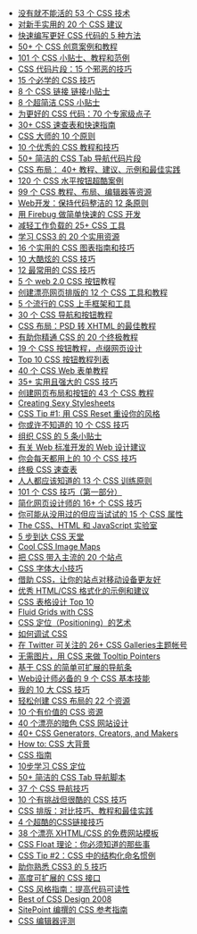 <ul>
<li><a href="http://www.smashingmagazine.com/2007/01/19/53-css-techniques-you-couldnt-live-without/" target="_blank">没有就不能活的 53 个 CSS 技术</a></li>
<li><a href="http://www.hongkiat.com/blog/20-useful-css-tips-for-beginners/" target="_blank">对新手实用的 20 个 CSS 建议</a></li>
<li><a href="http://net.tutsplus.com/tutorials/html-css-techniques/5-tips-to-writing-better-css/" target="_blank">快速编写更好 CSS 代码的 5 种方法</a></li>
<li><a href="http://www.noupe.com/css/using-css-to-do-anything-50-creative-examples-and-tutorials.html" target="_blank">50+ 个 CSS 创意案例和教程</a></li>
<li><a href="http://blog.lxpages.com/2007/07/01/101-css-tips-tutorials-and-examples/" target="_blank">101 个 CSS 小贴士、教程和范例</a></li>
<li><a href="http://devsnippets.com/reviews/css-code-snippets-15-wicked-tricks.html" target="_blank">CSS 代码片段：15 个邪恶的技巧</a></li>
<li><a href="http://blog.themeforest.net/general/15-css-tricks-that-must-be-learned/" target="_blank">15 个必学的 CSS 技巧</a></li>
<li><a href="http://www.designer-daily.com/8-css-tips-for-better-linking-1424" target="_blank">8 个 CSS 链接 链接小贴士</a></li>
<li><a href="http://cssglobe.com/post/1392/8-premium-one-line-css-tips" target="_blank">8 个超简洁 CSS 小贴士</a></li>
<li><a href="http://www.smashingmagazine.com/2007/05/10/70-expert-ideas-for-better-css-coding/" target="_blank">为更好的 CSS 代码：70 个专家级点子</a></li>
<li><a href="http://www.allwebdesignresources.com/webdesignblogs/graphics/30-css-cheat-sheets-quick-reference-guides/" target="_blank">30+ CSS 速查表和快速指南</a></li>
<li><a href="http://nettuts.com/html-css-techniques/10-principles-of-the-css-masters/" target="_blank">CSS 大师的 10 个原则</a></li>
<li><a href="http://designreviver.com/tutorials/10-excellent-css-tips-and-tutorials/" target="_blank">10 个优秀的 CSS 教程和技巧</a></li>
<li><a href="http://www.hongkiat.com/blog/50-nice-clean-css-tab-based-navigation-scripts/" target="_blank">50+ 简洁的 CSS Tab 导航代码片段</a></li>
<li><a href="http://www.noupe.com/css/css-layouts-40-tutorials-tips-demos-and-best-practices.html" target="_blank">CSS 布局： 40+ 教程、建议、示例和最佳实践</a></li>
<li><a href="http://www.csstea.com/css-gallery-news-and-resources/264-120-excellent-examples-of-css-horizantal-menu.html" target="_blank">120 个 CSS 水平按钮超酷案例</a></li>
<li><a href="http://itdiscover.com/links/top_28_css_resources_tutorials_layouts_optimizers_editors_and_lots_more" target="_blank">99 个 CSS 教程、布局、编辑器等资源</a></li>
<li><a href="http://www.smashingmagazine.com/2008/11/12/12-principles-for-keeping-your-code-clean/" target="_blank">Web开发：保持代码整洁的 12 条原则</a></li>
<li><a href="http://www.tutorial9.net/web-tutorials/quick-easy-css-development-with-firebug/" target="_blank">用 Firebug 做简单快速的 CSS 开发</a></li>
<li><a href="http://dreamcss.blogspot.com/2009/02/25-css-tools-to-reduce-your-work-load.html" target="_blank">减轻工作负载的 25+ CSS 工具</a></li>
<li><a href="http://sixrevisions.com/css/20-useful-resources-for-learning-about-css3/" target="_blank">学习 CSS3 的 20 个实用资源</a></li>
<li><a href="http://speckyboy.com/2009/02/04/16-usable-css-graph-and-bar-chart-tutorials-and-techniques/" target="_blank">16 个实用的 CSS 图表指南和技巧</a></li>
<li><a href="http://www.kedoa.com/blog/tips-tricks/top-10-swish-and-stylish-css-tricks/" target="_blank">10 大酷炫的 CSS 技巧</a></li>
<li><a href="http://stylizedweb.com/2008/03/12/most-used-css-tricks/" target="_blank">12 最常用的 CSS 技巧</a></li>
<li><a href="http://woork.blogspot.com/2008/02/five-web-20-css-menu-tutorials.html" target="_blank">5 个 web 2.0 CSS 按钮</a>教程</li>
<li><a href="http://webdesignledger.com/resources/12-css-tools-and-tutorials-for-beautiful-web-typography" target="_blank">创建漂亮网页排版的 12 个 CSS 工具和教程</a></li>
<li><a href="http://www.noupe.com/css/5-popular-css-frameworks-tutorials-tools-for-getting-started.html" target="_blank">5 个流行的 CSS 上手框架和工具</a></li>
<li><a href="http://www.instantshift.com/2009/01/11/30-excellent-css-based-navigation-and-buttons-tutorial/" target="_blank">30 个 CSS 导航和按钮教程</a></li>
<li><a href="http://www.acomment.net/creating-css-layouts-the-best-tutorials-on-converting-psd-to-xhtml/76" target="_blank">CSS 布局：PSD 转 XHTML 的最佳教程</a></li>
<li><a href="http://dwsmg.com/20-ultimate-css-tutorials.html" target="_blank">有助你精通 CSS 的 20 个终极教程</a></li>
<li><a href="http://www.designvitality.com/blog/2008/08/19-css-menu-tutorials-to-spice-up-your-web-designs/" target="_blank">19 个 CSS 按钮教程，点缀网页设计</a></li>
<li><a href="http://www.catswhocode.com/blog/top-10-css-buttons-tutorial-list" target="_blank">Top 10 CSS 按钮教程列表</a></li>
<li><a href="http://socialcmsbuzz.com/40-css-web-form-style-tutorials-for-web-developers-14082008/" target="_blank">40 个 CSS Web 表单教程</a></li>
<li><a href="http://www.tripwiremagazine.com/tools/css-techniques/35-very-useful-and-powerful-css-techniques.html" target="_blank">35+ 实用且强大的 CSS 技巧</a></li>
<li><a href="http://www.1stwebdesigner.com/tutorials/43-psd-to-xhtml-css-tutorials-creating-web-layouts-and-navigation/" target="_blank">创建网页布局和按钮的 43 个 CSS 教程</a></li>
<li><a href="http://thinkvitamin.com/features/design/creating-sexy-stylesheets/" target="_blank">Creating Sexy Stylesheets</a></li>
<li><a href="http://sixrevisions.com/css/css-tips/css-tip-1-resetting-your-styles-with-css-reset/" target="_blank">CSS Tip #1: 用 CSS Reset 重设你的风格</a></li>
<li><a href="http://www.webcredible.co.uk/user-friendly-resources/css/css-tricks.shtml" target="_blank">你或许不知道的 10 个 CSS 技巧</a></li>
<li><a href="http://erraticwisdom.com/2006/01/18/5-tips-for-organizing-your-css" target="_blank">组织 CSS 的 5 条小贴士</a></li>
<li><a href="http://csswizardry.com/web-design+/" target="_blank">有关 Web 标准开发的 Web 设计建议</a></li>
<li><a href="http://www.thefloatingfrog.co.uk/2008/09/10-css-shorthand-techniques-youll-use-everyday/" target="_blank">你会每天都用上的 10 个 CSS 技巧</a></li>
<li><a href="http://lesliefranke.com/files/reference/csscheatsheet.html" target="_blank">终极 CSS 速查表</a></li>
<li><a href="http://designreviver.com/tips/13-training-principles-of-css-everyone-should-know/" target="_blank">人人都应该知道的 13 个 CSS 训练原则</a></li>
<li><a href="http://www.noupe.com/design/101-css-techniques-of-all-time-part-1.html" target="_blank">101 个 CSS 技巧（第一部分）</a></li>
<li><a href="http://www.webair.it/blog/2009/03/23/16-easy-css-techniques-that-simplify-the-webdesigners-life/" target="_blank">简化网页设计师的 16+ 个 CSS 技巧</a></li>
<li><a href="http://www.seomoz.org/blog/css-properties-you-probably-never-use" target="_blank">你可能从没用过的但应当试试的 15 个 CSS 属性</a></li>
<li><a href="http://www.456bereastreet.com/lab/" target="_blank">The CSS、HTML 和 JavaScript 实验室</a></li>
<li><a href="http://pingmag.jp/2006/05/18/5-steps-to-css-heaven/" target="_blank">5 步到达 CSS 天堂</a></li>
<li><a href="http://www.frankmanno.com/ideas/css-imagemap/" target="_blank">Cool CSS Image Maps</a></li>
<li><a href="http://www.sitepoint.com/article/twenty-sites-that-elevated-css/" target="_blank">把 CSS 带入主流的 20 个站点</a></li>
<li><a href="http://css-tricks.com/css-font-size/" target="_blank">CSS 字体大小技巧</a></li>
<li><a href="http://thinkvitamin.com/features/make-your-site-mobile-friendly/" target="_blank">借助 CSS，让你的站点对移动设备更友好</a></li>
<li><a href="http://blog.themeforest.net/tutorials/examples-and-tips-for-great-htmlcss-formatting/" target="_blank"> 优秀 HTML/CSS 格式化的示例和建议</a></li>
<li><a href="http://www.smashingmagazine.com/2008/08/13/top-10-css-table-designs" target="_blank">CSS 表格设计 Top 10 </a></li>
<li><a href="http://www.alistapart.com/articles/fluidgrids" target="_blank">Fluid Grids with CSS</a></li>
<li><a href="http://tutshelf.com/the-art-of-css-positioning/" target="_blank"> CSS 定位（Positioning）的艺术</a></li>
<li><a href="http://www.subcide.com/tutorials/debuggingcss/" target="_blank">如何调试 CSS</a></li>
<li><a href="http://www.ultimatesmashing.com/blogging/26-css-galleries-to-follow-on-twitter/" target="_blank">在 Twitter 可关注的 26+ CSS Galleries主题帐号</a></li>
<li><a href="http://www.filamentgroup.com/lab/image_free_css_tooltip_pointers_a_use_for_polygonal_css/" target="_blank">无需图片，用 CSS 来做 Tooltip Pointers</a></li>
<li><a href="http://veerle.duoh.com/blog/comments/simple_scalable_css_based_breadcrumbs/" target="_blank">基于 CSS 的简单可扩展的导航条</a></li>
<li><a href="http://www.acomment.net/9-top-css-essential-skills-that-every-web-designer-should-learn/299" target="_blank">Web设计师必备的 9 个 CSS 基本技能</a></li>
<li><a href="http://www.sitepoint.com/article/top-ten-css-tricks/" target="_blank">我的 10 大 CSS 技巧</a></li>
<li><a href="http://vandelaydesign.com/blog/design/css-layout-tools/" target="_blank">轻松创建 CSS 布局的 22 个资源</a></li>
<li><a href="http://crazeegeekchick.com/blog/10-invaluable-css-resources/" target="_blank">10 个有价值的 CSS 资源</a></li>
<li><a href="http://www.toxel.com/design/2008/12/07/40-beautiful-dark-css-website-designs/" target="_blank">40 个漂亮的暗色 CSS 网站设计</a></li>
<li><a href="http://www.allwebdesignresources.com/webdesignblogs/graphics/40-css-generators-creators-and-makers/" target="_blank">40+ CSS Generators, Creators, and Makers</a></li>
<li><a href="http://www.webdesignerwall.com/tutorials/how-to-css-large-background/" target="_blank">How to: CSS 大背景</a></li>
<li><a href="http://www.westciv.com/style_master/academy/css_tutorial/" target="_blank">CSS 指南</a></li>
<li><a href="http://www.barelyfitz.com/screencast/html-training/css/positioning/" target="_blank">10步学习 CSS 定位</a></li>
<li><a href="http://www.hongkiat.com/blog/50-nice-clean-css-tab-based-navigation-scripts/" target="_blank">50+ 简洁的 CSS Tab 导航脚本</a></li>
<li><a href="http://www.alvit.de/css-showcase/css-navigation-techniques-showcase.php" target="_blank">37 个 CSS 导航技巧</a></li>
<li><a href="http://nettuts.com/tutorials/html-css-techniques/10-challenging-but-awesome-css-techniques/" target="_blank">10 个有挑战但很酷的 CSS 技巧</a></li>
<li><a href="http://www.noupe.com/css/css-typography-contrast-techniques-tutorials-and-best-practices.html" target="_blank">CSS 排版：对比技巧、教程和最佳实践</a></li>
<li><a href="http://cssglobe.com/post/1614/4-uber-cool-css-techniques-for-links" target="_blank">4 个超酷的CSS链接技巧</a></li>
<li><a href="http://www.hongkiat.com/blog/38-free-elegant-xhtmlcss-website-templates/" target="_blank">38 个漂亮 XHTML/CSS 的免费网站模板</a></li>
<li><a href="http://www.smashingmagazine.com/2007/05/01/css-float-theory-things-you-should-know/" target="_blank">CSS Float 理论：你必须知道的那些事</a></li>
<li><a href="http://sixrevisions.com/css/css-tips/css-tip-2-structural-naming-convention-in-css/" target="_blank">CSS Tip #2：CSS 中的结构化命名惯例</a></li>
<li><a href="http://nettuts.com/tutorials/html-css-techniques/5-techniques-to-acquaint-you-with-css-3/" target="_blank">助你熟悉 CSS3 的 5 技巧</a></li>
<li><a href="http://cameronmoll.com/articles/extensible-css/" target="_blank">高度可扩展的 CSS 接口</a></li>
<li><a href="http://www.smashingmagazine.com/2008/05/02/improving-code-readability-with-css-styleguides/" target="_blank">CSS 风格指南：提高代码可读性</a></li>
<li><a href="http://www.webdesignerwall.com/trends/best-of-css-design-2008/" target="_blank">Best of CSS Design 2008</a></li>
<li><a href="http://reference.sitepoint.com/css" target="_blank">SitePoint 编撰的 CSS 参考指南</a></li>
<li><a href="http://www.smashingmagazine.com/2008/06/19/css-editors-reviewed/" target="_blank">CSS 编辑器评测</a></li>
</ul>